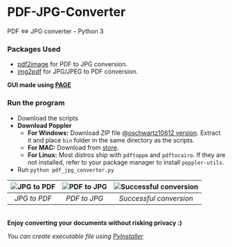 # PDF-JPG-Converter
PDF ⇔ JPG converter - Python 3


### Packages Used
- [pdf2image](https://pypi.org/project/pdf2image/) for PDF to JPG conversion.
- [img2pdf](https://pypi.org/project/img2pdf/) for JPG/JPEG to PDF conversion.

**GUI made using [PAGE](https://sourceforge.net/projects/page/)**

### Run the program
- Download the scripts
- **Download Poppler**
  - **For Windows:** Download ZIP file [@oschwartz10612 version](https://github.com/oschwartz10612/poppler-windows/releases/). Extract it and place `bin` folder in the same directory as the scripts.
  - **For MAC:** Download from [store](https://macappstore.org/poppler/).
  - **For Linux:** Most distros ship with `pdftoppm` and `pdftocairo`. If they are not installed, refer to your package manager to install `poppler-utils`.
- Run `python pdf_jpg_converter.py`

| ![JPG to PDF](https://user-images.githubusercontent.com/35191030/130137429-60b1ef67-239d-484d-88f4-a8c0d66d638b.png) | ![PDF to JPG](https://user-images.githubusercontent.com/35191030/130140223-e3041cf0-7ba4-4e7d-be34-434e561c7f4d.png) | ![Successful conversion](https://user-images.githubusercontent.com/35191030/130138374-64e84b9c-c69b-465a-b70c-2290bc2b4ad3.png) |
|:--:|:--:|:--:|
|<i>JPG to PDF</i>|<i>PDF to JPG</i>|<i>Successful conversion</i>|

</br>**Enjoy converting your documents without risking privacy :)**

*You can create executable file using [PyInstaller](https://www.pyinstaller.org/)*
